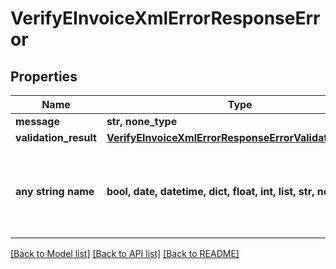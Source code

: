 # VerifyEInvoiceXmlErrorResponseError


## Properties
Name | Type | Description | Notes
------------ | ------------- | ------------- | -------------
**message** | **str, none_type** |  | [optional] 
**validation_result** | [**VerifyEInvoiceXmlErrorResponseErrorValidationResult**](VerifyEInvoiceXmlErrorResponseErrorValidationResult.md) |  | [optional] 
**any string name** | **bool, date, datetime, dict, float, int, list, str, none_type** | any string name can be used but the value must be the correct type | [optional]

[[Back to Model list]](../README.md#documentation-for-models) [[Back to API list]](../README.md#documentation-for-api-endpoints) [[Back to README]](../README.md)


